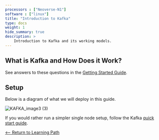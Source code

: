 ```yaml
---
processors : ["Neoverse-N1"]
software : ["linux"]
title: "Introduction to Kafka"
type: docs
weight: 1
hide_summary: true
description: >
    Introduction to Kafka and its working models.
---
```


## What is Kafka and How Does it Work?

See answers to these questions in the [Getting Started Guide](https://kafka.apache.org/documentation/#gettingStarted).


## Setup

Below is a diagram of what we will deploy in this guide.

![KAFKA_image3 (3)](https://user-images.githubusercontent.com/66300308/189855554-51b0c9d2-095b-4196-8a2d-e8a768880d72.png)


If you would rather run a simpler single node setup, follow the Kafka [quick start guide](https://kafka.apache.org/quickstart).

[<-- Return to Learning Path](/content/en/cloud/kafka/#sections)
